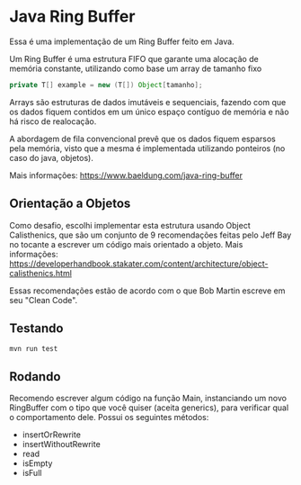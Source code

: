 # Java Ring Buffer

Essa é uma implementação de um Ring Buffer feito em Java.

Um Ring Buffer é uma estrutura FIFO que garante uma alocação de memória constante, utilizando como base um array de
tamanho fixo

```java
private T[] example = new (T[]) Object[tamanho];
```

Arrays são estruturas de dados imutáveis e sequenciais, fazendo com que os dados fiquem contidos em um único espaço
contíguo de memória e não há risco de realocação.

A abordagem de fila convencional prevê que os dados fiquem esparsos pela memória, visto que a mesma é implementada
utilizando ponteiros (no caso do java, objetos).

Mais informações: https://www.baeldung.com/java-ring-buffer

## Orientação a Objetos

Como desafio, escolhi implementar esta estrutura usando Object Calisthenics, que são um conjunto de 9 recomendações 
feitas pelo Jeff Bay no tocante a escrever um código mais orientado a objeto.
Mais informações: https://developerhandbook.stakater.com/content/architecture/object-calisthenics.html

Essas recomendações estão de acordo com o que Bob Martin escreve em seu "Clean Code".

## Testando

```shell
mvn run test
```

## Rodando

Recomendo escrever algum código na função Main, instanciando um novo RingBuffer com o tipo que você quiser (aceita 
generics), para verificar qual o comportamento dele.
Possui os seguintes métodos:

* insertOrRewrite 
* insertWithoutRewrite
* read
* isEmpty
* isFull